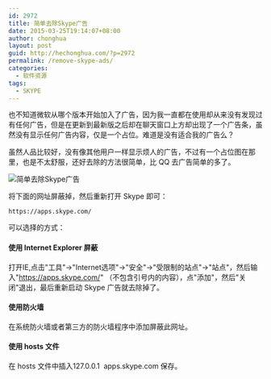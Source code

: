 ```yaml
---
id: 2972
title: 简单去除Skype广告
date: 2015-03-25T19:14:07+08:00
author: chonghua
layout: post
guid: http://hechonghua.com/?p=2972
permalink: /remove-skype-ads/
categories:
  - 软件资源
tags:
  - SKYPE
---
```

也不知道微软从哪个版本开始加入了广告，因为我一直都在使用却从来没有发现过有任何广告，但是在更新到最新版之后却在聊天窗口上方却出现了一个广告条，虽然没有显示任何广告内容，仅是一个占位。难道是没有适合我的广告么？

<!--more-->

虽然人品比较好，没有像其他用户一样显示烦人的广告，不过有一个占位图在那里，也是不太舒服，还好去除的方法很简单，比 QQ 去广告简单的多了。

![简单去除Skype广告](http://chonghua-1251666171.cos.ap-shanghai.myqcloud.com/skype.png) 

将下面的网址屏蔽掉，然后重新打开 Skype 即可：

`https://apps.skype.com/`

可以选择的方式：

#### 使用 Internet Explorer 屏蔽

打开IE,点击"工具"->"Internet选项"->"安全"->"受限制的站点"->"站点"，然后输入"https://apps.skype.com/" （不包含引号内的内容），点"添加"，然后"关闭"退出，最后重新启动 Skype 广告就去除掉了。

#### 使用防火墙

在系统防火墙或者第三方的防火墙程序中添加屏蔽此网址。

#### 使用 hosts 文件

在 hosts 文件中插入127.0.0.1&nbsp; apps.skype.com 保存。